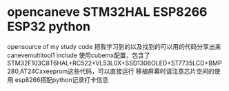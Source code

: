 # opencaneve STM32HAL ESP8266 ESP32 python
opensource of my study code 把我学习到的以及找到的可以用的代码分享出来
canevemultitool1 include 使用cubemx配置，包含了
STM32F103C8T6HAL+RC522+VL53L0X+SSD1306OLED+ST7735LCD+BMP280,AT24Cxxeeprom这些代码，可以直接运行
移植屏幕时请注意芯片空间的使用
esp8266搭配python记录打卡信息
